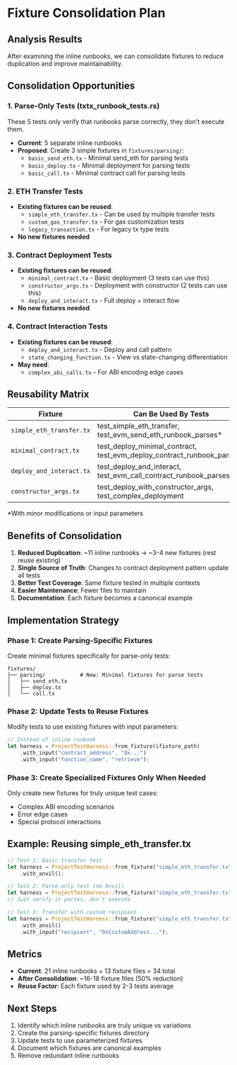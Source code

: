 # Fixture Consolidation Plan

## Analysis Results

After examining the inline runbooks, we can consolidate fixtures to reduce duplication and improve maintainability.

## Consolidation Opportunities

### 1. Parse-Only Tests (txtx_runbook_tests.rs)
These 5 tests only verify that runbooks parse correctly, they don't execute them.
- **Current**: 5 separate inline runbooks
- **Proposed**: Create 3 simple fixtures in `fixtures/parsing/`:
  - `basic_send_eth.tx` - Minimal send_eth for parsing tests
  - `basic_deploy.tx` - Minimal deployment for parsing tests  
  - `basic_call.tx` - Minimal contract call for parsing tests

### 2. ETH Transfer Tests
- **Existing fixtures can be reused**:
  - `simple_eth_transfer.tx` - Can be used by multiple transfer tests
  - `custom_gas_transfer.tx` - For gas customization tests
  - `legacy_transaction.tx` - For legacy tx type tests
- **No new fixtures needed**

### 3. Contract Deployment Tests
- **Existing fixtures can be reused**:
  - `minimal_contract.tx` - Basic deployment (3 tests can use this)
  - `constructor_args.tx` - Deployment with constructor (2 tests can use this)
  - `deploy_and_interact.tx` - Full deploy + interact flow
- **No new fixtures needed**

### 4. Contract Interaction Tests
- **Existing fixtures can be reused**:
  - `deploy_and_interact.tx` - Deploy and call pattern
  - `state_changing_function.tx` - View vs state-changing differentiation
- **May need**:
  - `complex_abi_calls.tx` - For ABI encoding edge cases

## Reusability Matrix

| Fixture | Can Be Used By Tests |
|---------|---------------------|
| `simple_eth_transfer.tx` | test_simple_eth_transfer, test_evm_send_eth_runbook_parses* |
| `minimal_contract.tx` | test_deploy_minimal_contract, test_evm_deploy_contract_runbook_parses* |
| `deploy_and_interact.tx` | test_deploy_and_interact, test_evm_call_contract_runbook_parses* |
| `constructor_args.tx` | test_deploy_with_constructor_args, test_complex_deployment |

*With minor modifications or input parameters

## Benefits of Consolidation

1. **Reduced Duplication**: ~11 inline runbooks → ~3-4 new fixtures (rest reuse existing)
2. **Single Source of Truth**: Changes to contract deployment pattern update all tests
3. **Better Test Coverage**: Same fixture tested in multiple contexts
4. **Easier Maintenance**: Fewer files to maintain
5. **Documentation**: Each fixture becomes a canonical example

## Implementation Strategy

### Phase 1: Create Parsing-Specific Fixtures
Create minimal fixtures specifically for parse-only tests:
```
fixtures/
├── parsing/           # New: Minimal fixtures for parse tests
│   ├── send_eth.tx
│   ├── deploy.tx
│   └── call.tx
```

### Phase 2: Update Tests to Reuse Fixtures
Modify tests to use existing fixtures with input parameters:
```rust
// Instead of inline runbook
let harness = ProjectTestHarness::from_fixture(&fixture_path)
    .with_input("contract_address", "0x...")
    .with_input("function_name", "retrieve");
```

### Phase 3: Create Specialized Fixtures Only When Needed
Only create new fixtures for truly unique test cases:
- Complex ABI encoding scenarios
- Error edge cases
- Special protocol interactions

## Example: Reusing simple_eth_transfer.tx

```rust
// Test 1: Basic transfer test
let harness = ProjectTestHarness::from_fixture("simple_eth_transfer.tx")
    .with_anvil();

// Test 2: Parse-only test (no Anvil)
let harness = ProjectTestHarness::from_fixture("simple_eth_transfer.tx");
// Just verify it parses, don't execute

// Test 3: Transfer with custom recipient
let harness = ProjectTestHarness::from_fixture("simple_eth_transfer.tx")
    .with_anvil()
    .with_input("recipient", "0xCustomAddress...");
```

## Metrics

- **Current**: 21 inline runbooks + 13 fixture files = 34 total
- **After Consolidation**: ~16-18 fixture files (50% reduction)
- **Reuse Factor**: Each fixture used by 2-3 tests average

## Next Steps

1. Identify which inline runbooks are truly unique vs variations
2. Create the parsing-specific fixtures directory
3. Update tests to use parameterized fixtures
4. Document which fixtures are canonical examples
5. Remove redundant inline runbooks